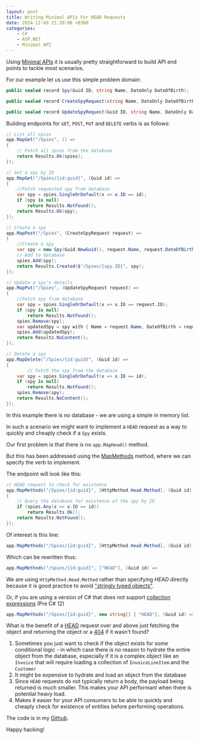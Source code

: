 ```yaml
---
layout: post
title: Writing Minimal APIs For HEAD Requests
date: 2024-12-09 21:20:08 +0300
categories:
    - C#
    - ASP.NET
    - Minimal API
---
```


Using [Minimal APIs](https://learn.microsoft.com/en-us/aspnet/core/fundamentals/minimal-apis?view=aspnetcore-9.0) it is usually pretty straightforward to build API end points to tackle most scenarios.

For our example let us use this simple problem domain:

```csharp
public sealed record Spy(Guid ID, string Name, DateOnly DateOfBirth);

public sealed record CreateSpyRequest(string Name, DateOnly DateOfBirth);

public sealed record UpdateSpyRequest(Guid ID, string Name, DateOnly DateOfBirth);
```

Building endpoints for `GET`, `POST`, `PUT` and `DELETE` verbs is as follows:

```csharp
// List all spies
app.MapGet("/Spies", () =>
{
    // Fetch all spies from the database
    return Results.Ok(spies);
});

// Get a spy by ID
app.MapGet("/Spies/{id:guid}", (Guid id) =>
{
    //Fetch requested spy from database
    var spy = spies.SingleOrDefault(x => x.ID == id);
    if (spy is null)
        return Results.NotFound();
    return Results.Ok(spy);
});

// Create a spy
app.MapPost("/Spies", (CreateSpyRequest request) =>
{
    //Create a spy
    var spy = new Spy(Guid.NewGuid(), request.Name, request.DateOfBirth);
    // Add to database
    spies.Add(spy);
    return Results.Created($"/Spies/{spy.ID}", spy);
});

// Update a spy's details
app.MapPut("/Spies", (UpdateSpyRequest request) =>
{
    //Fetch spy from database
    var spy = spies.SingleOrDefault(x => x.ID == request.ID);
    if (spy is null)
        return Results.NotFound();
    spies.Remove(spy);
    var updatedSpy = spy with { Name = request.Name, DateOfBirth = request.DateOfBirth };
    spies.Add(updatedSpy);
    return Results.NoContent();
});

// Delete a spy
app.MapDelete("/Spies/{id:guid}", (Guid id) =>
{
		// Fetch the spy from the database
    var spy = spies.SingleOrDefault(x => x.ID == id);
    if (spy is null)
        return Results.NotFound();
    spies.Remove(spy);
    return Results.NoContent();
});
```

In this example there is no database - we are using a simple in memory list.

In such a scenario we might want to implement a `HEAD` request as a way to quickly and cheaply check if a `Spy` exists.

Our first problem is that there is no `app.MapHead()` method.

But this has been addressed using the [MapMethods](https://learn.microsoft.com/en-us/dotnet/api/microsoft.aspnetcore.builder.endpointroutebuilderextensions.mapmethods?view=aspnetcore-9.0) method, where we can specify the verb to implement.

The endpoint will look like this:

```csharp
// HEAD request to check for existence
app.MapMethods("/Spies/{id:guid}", [HttpMethod.Head.Method], (Guid id) =>
{
    // Query the database for existence of the spy by ID
    if (spies.Any(x => x.ID == id))
        return Results.Ok();
    return Results.NotFound();
});
```

Of interest is this line:

```csharp
app.MapMethods("/Spies/{id:guid}", [HttpMethod.Head.Method], (Guid id) =>
```

Which can be rewritten thus:

```csharp
app.MapMethods("/Spies/{id:guid}", ["HEAD"], (Guid id) =>
```

We are using `HttpMethod.Head.Method` rather than specifying *HEAD* directly because it is good practice to avoid ["stringly typed objects"](https://wiki.c2.com/?StringlyTyped).

Or, if you are using a version of C# that does not support [collection expressions](https://learn.microsoft.com/en-us/dotnet/csharp/language-reference/proposals/csharp-12.0/collection-expressions) (Pre C# 12)

```csharp
app.MapMethods("/Spies/{id:guid}", new string[] { "HEAD"}, (Guid id) =>
```

What is the benefit of a [HEAD](https://developer.mozilla.org/en-US/docs/Web/HTTP/Methods/HEAD) request over and above just fetching the object and returning the object or a [404](https://developer.mozilla.org/en-US/docs/Web/HTTP/Status/404) if it wasn't found?

1. Sometimes you just want to check if the object exists for some conditional logic - in which case there is no reason to hydrate the entire object from the database, especially if it is a complex object like an `Invoice` that will require loading a collection of `InvoiceLineItem` and the `Customer`
2. It might be expensive to hydrate and load an object from the database
3. Since `HEAD` requests do not typically return a body, the payload being returned is much smaller. This makes your API performant when there is potential heavy load.
4. Makes it easier for your API consumers to be able to quickly and cheaply check for existence of entities before performing operations.

The code is in my [Github](https://github.com/conradakunga/BlogCode/tree/master/2024-12-09%20-%20HEAD%20Requests%20With%20Minimal%20APIs).

Happy hacking!